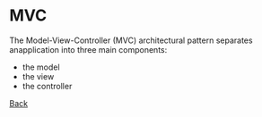 # MVC


The Model-View-Controller (MVC) architectural pattern separates anapplication into three main components: 
* the model
* the view
* the controller

[Back](https://github.com/yeseniamolinab/mvc5-introduction/blob/master/README.md)
